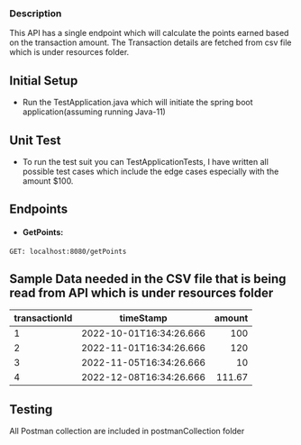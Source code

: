 ### Description
This API has a single endpoint which will calculate the points earned based on the transaction amount. The Transaction details are fetched from csv file which is under resources folder.

## Initial Setup
- Run the TestApplication.java which will initiate the spring boot application(assuming running Java-11)

## Unit Test
- To run the test suit you can TestApplicationTests, I have written all possible test cases which include the edge cases especially with the amount $100.

## Endpoints

- #### GetPoints:
`GET: localhost:8080/getPoints`

## Sample Data needed in the CSV file that is being read from API which is under resources folder

| transactionId |        timeStamp        | amount |
|---------------|:-----------------------:|-------:|
| 1             | 2022-10-01T16:34:26.666 |    100 |
| 2             | 2022-11-01T16:34:26.666 |    120 |
| 3             | 2022-11-05T16:34:26.666 |     10 |
| 4             | 2022-12-08T16:34:26.666 | 111.67 |


##  Testing

All Postman collection are included in postmanCollection folder
